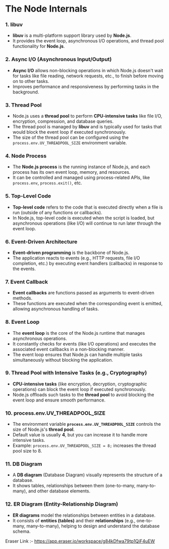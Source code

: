 # The Node Internals

### 1. **libuv**
   - **libuv** is a multi-platform support library used by **Node.js**.
   - It provides the event loop, asynchronous I/O operations, and thread pool functionality for **Node.js**.

### 2. **Async I/O (Asynchronous Input/Output)**
   - **Async I/O** allows non-blocking operations in which Node.js doesn't wait for tasks like file reading, network requests, etc., to finish before moving on to other tasks.
   - Improves performance and responsiveness by performing tasks in the background.

### 3. **Thread Pool**
   - Node.js uses a **thread pool** to perform **CPU-intensive tasks** like file I/O, encryption, compression, and database queries.
   - The thread pool is managed by **libuv** and is typically used for tasks that would block the event loop if executed synchronously.
   - The size of the thread pool can be configured using the `process.env.UV_THREADPOOL_SIZE` environment variable.

### 4. **Node Process**
   - The **Node.js process** is the running instance of Node.js, and each process has its own event loop, memory, and resources.
   - It can be controlled and managed using process-related APIs, like `process.env`, `process.exit()`, etc.

### 5. **Top-Level Code**
   - **Top-level code** refers to the code that is executed directly when a file is run (outside of any functions or callbacks).
   - In Node.js, top-level code is executed when the script is loaded, but asynchronous operations (like I/O) will continue to run later through the event loop.

### 6. **Event-Driven Architecture**
   - **Event-driven programming** is the backbone of Node.js.
   - The application reacts to events (e.g., HTTP requests, file I/O completion, etc.) by executing event handlers (callbacks) in response to the events.

### 7. **Event Callback**
   - **Event callbacks** are functions passed as arguments to event-driven methods.
   - These functions are executed when the corresponding event is emitted, allowing asynchronous handling of tasks.

### 8. **Event Loop**
   - The **event loop** is the core of the Node.js runtime that manages asynchronous operations.
   - It constantly checks for events (like I/O operations) and executes the associated event callbacks in a non-blocking manner.
   - The event loop ensures that Node.js can handle multiple tasks simultaneously without blocking the application.

### 9. **Thread Pool with Intensive Tasks (e.g., Cryptography)**
   - **CPU-intensive tasks** (like encryption, decryption, cryptographic operations) can block the event loop if executed synchronously.
   - Node.js offloads such tasks to the **thread pool** to avoid blocking the event loop and ensure smooth performance.

### 10. **process.env.UV_THREADPOOL_SIZE**
   - The environment variable **`process.env.UV_THREADPOOL_SIZE`** controls the size of Node.js's **thread pool**.
   - Default value is usually **4**, but you can increase it to handle more intensive tasks.
   - Example: `process.env.UV_THREADPOOL_SIZE = 8;` increases the thread pool size to 8.

### 11. **DB Diagram**
   - A **DB diagram** (Database Diagram) visually represents the structure of a database.
   - It shows tables, relationships between them (one-to-many, many-to-many), and other database elements.

### 12. **ER Diagram (Entity-Relationship Diagram)**
   - **ER diagrams** model the relationships between entities in a database.
   - It consists of **entities (tables)** and their **relationships** (e.g., one-to-many, many-to-many), helping to design and understand the database schema.

Eraser Link :- https://app.eraser.io/workspace/g84kDfwa79tp1QiF4uEW

